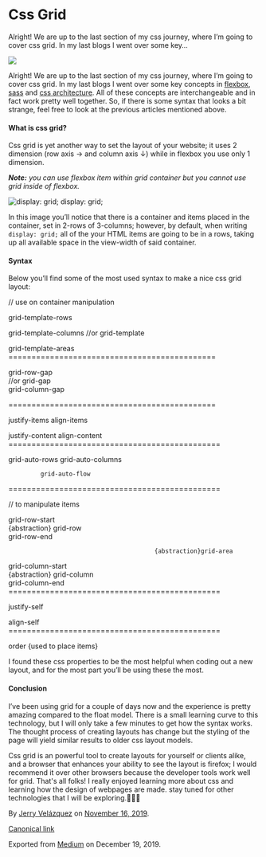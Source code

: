 # Css Grid

Alright! We are up to the last section of my css journey, where I’m going to cover css grid. In my last blogs I went over some key…

![](https://cdn-images-1.medium.com/max/1200/0*GtaTN7tRlkKnxxCA.jpg)

Alright! We are up to the last section of my css journey, where I’m going to cover css grid. In my last blogs I went over some key concepts in [flexbox](https://medium.com/@jvr572/flexbox-cheatsheet-3926837589ee), [sass](https://medium.com/@jvr572/get-sass-5b9b9a7c74f6) and [css architecture](https://medium.com/@jvr572/how-to-structure-css-8c5572228d4d). All of these concepts are interchangeable and in fact work pretty well together. So, if there is some syntax that looks a bit strange, feel free to look at the previous articles mentioned above.

#### What is css grid?

Css grid is yet another way to set the layout of your website; it uses 2 dimension (row axis → and column axis ↓) while in flexbox you use only 1 dimension.

**_Note:_** _you can use flexbox item within grid container but you cannot use grid inside of flexbox._

![display: grid;](https://cdn-images-1.medium.com/max/600/1*-aNMKyfr-AJEZlJQEDnfCQ.png)
display: grid;

In this image you’ll notice that there is a container and items placed in the container, set in 2-rows of 3-columns; however, by default, when writing `display: grid;` all of the your HTML items are going to be in a rows, taking up all available space in the view-width of said container.

#### Syntax

Below you’ll find some of the most used syntax to make a nice css grid layout:

// use on container manipulation 

grid-template-rows

grid-template-columns     //or grid-template

grid-template-areas  
\=============================================

grid-row-gap                 
                         //or grid-gap  
grid-column-gap

\=============================================

justify-items           align-items

justify-content         align-content  
\==============================================

grid-auto-rows          grid-auto-columns

             grid-auto-flow  
\==============================================

// to manipulate items 

grid-row-start  
                    {abstraction} grid-row          
grid-row-end

                                             {abstraction}grid-area 

grid-column-start  
                    {abstraction} grid-column  
grid-column-end  
\==============================================

justify-self

align-self  
\==============================================

order {used to place items}

I found these css properties to be the most helpful when coding out a new layout, and for the most part you’ll be using these the most.

#### Conclusion

I’ve been using grid for a couple of days now and the experience is pretty amazing compared to the float model. There is a small learning curve to this technology, but I will only take a few minutes to get how the syntax works. The thought process of creating layouts has change but the styling of the page will yield similar results to older css layout models.

Css grid is an powerful tool to create layouts for yourself or clients alike, and a browser that enhances your ability to see the layout is firefox; I would recommend it over other browsers because the developer tools work well for grid. That's all folks! I really enjoyed learning more about css and learning how the design of webpages are made. stay tuned for other technologies that I will be exploring.🙋🏽‍♂️

By [Jerry Velázquez](https://medium.com/@jvr572) on [November 16, 2019](https://medium.com/p/be356b82f499).

[Canonical link](https://medium.com/@jvr572/css-grid-be356b82f499)

Exported from [Medium](https://medium.com) on December 19, 2019.